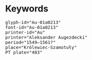 # Keywords
<pre>
glyph-id="Au-01a0213"
font-id="Au-01a0213"
printer-id="Au"
printer="Aleksander Augezdecki"
period="1549–1561?"
place="Królewiec-Szamotuły"
PT plate="403"
</pre>

